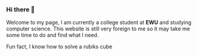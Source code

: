 ### Hi there 👋
Welcome to my page, I am currently a college student at **EWU** and studying computer science.
This website is still very foreign to me so it may take me some time to do and find what I need.

Fun fact, I know how to solve a rubiks cube

<!--
**EvanBartels/EvanBartels** is a ✨ _special_ ✨ repository because its `README.md` (this file) appears on your GitHub profile.

Here are some ideas to get you started:

- 🔭 I’m currently working on ...
- 🌱 I’m currently learning ...
- 👯 I’m looking to collaborate on ...
- 🤔 I’m looking for help with ...
- 💬 Ask me about ...
- 📫 How to reach me: ...
- 😄 Pronouns: ...
- ⚡ Fun fact: ...
-->
